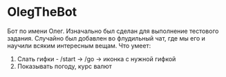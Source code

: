 # OlegTheBot
Бот по имени Олег. 
Изначально был сделан для выполнение тестового задания.
Случайно был добавлен во флудильный чат, где мы его и научили всяким интересным вещам.
Что умеет:
1. Слать гифки - /start -> /go -> иконка с нужной гифкой
2. Показывать погоду, курс валют
